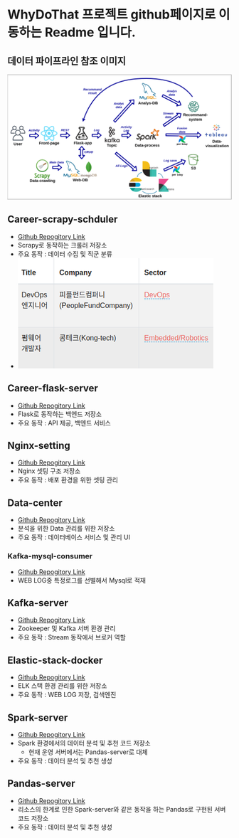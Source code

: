 # WhyDoThat 프로젝트 github페이지로 이동하는 Readme 입니다.
## 데이터 파이프라인 참조 이미지
![pipeline](img/pipeline.png)
## Career-scrapy-schduler
* [Github Repogitory Link](https://github.com/WhyDoThat-career/career-scrapy-schduler)
* Scrapy로 동작하는 크롤러 저장소
* 주요 동작 : 데이터 수집 및 직군 분류
* ![admin_image](img/admin_img.png)

## Career-flask-server
* [Github Repogitory Link](https://github.com/WhyDoThat-career/career-flask-server)
* Flask로 동작하는 백엔드 저장소
* 주요 동작 : API 제공, 백엔드 서비스

## Nginx-setting
* [Github Repogitory Link](https://github.com/WhyDoThat-career/nginx-setting)
* Nginx 셋팅 구조 저장소
* 주요 동작 : 배포 환경을 위한 셋팅 관리

## Data-center
* [Github Repogitory Link](https://github.com/WhyDoThat-career/Data-center)
* 분석을 위한 Data 관리를 위한 저장소
* 주요 동작 : 데이터베이스 서비스 및 관리 UI
 ### Kafka-mysql-consumer
 * [Github Repogitory Link](https://github.com/WhyDoThat-career/Data-center)
 * WEB LOG중 특정로그를 선별해서 Mysql로 적재

## Kafka-server
* [Github Repogitory Link](https://github.com/WhyDoThat-career/Kafka-server)
* Zookeeper 및 Kafka 서버 환경 관리
* 주요 동작 : Stream 동작에서 브로커 역할

## Elastic-stack-docker
* [Github Repogitory Link](https://github.com/WhyDoThat-career/Elastic-stack-docker)
* ELK 스택 환경 관리를 위한 저장소
* 주요 동작 : WEB LOG 저장, 검색엔진

## Spark-server
* [Github Repogitory Link](https://github.com/WhyDoThat-career/Spark-server)
* Spark 환경에서의 데이터 분석 및 추천 코드 저장소
  * 현재 운영 서버에서는 Pandas-server로 대체
* 주요 동작 : 데이터 분석 및 추천 생성

## Pandas-server
* [Github Repogitory Link](https://github.com/WhyDoThat-career/Pandas-server)
* 리소스의 한계로 인한 Spark-server와 같은 동작을 하는 Pandas로 구현된 서버 코드 저장소
* 주요 동작 : 데이터 분석 및 추천 생성
